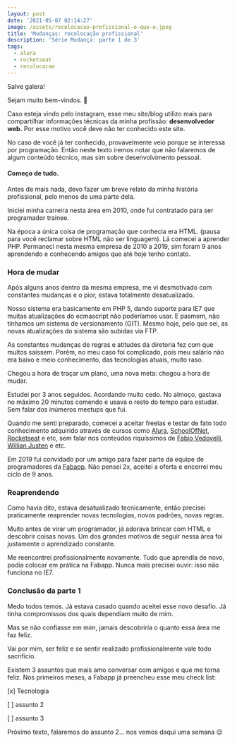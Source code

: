 ```yaml
---
layout: post
date: '2021-05-07 02:14:27'
image: /assets/recolocacao-profissional-o-que-e.jpeg
title: 'Mudanças: recolocação profissional'
description: 'Série Mudança: parte 1 de 3'
tags:
  - alura
  - rocketseat
  - recolocacao
---
```

Salve galera!

Sejam muito bem-vindos. 🤟

Caso esteja vindo pelo instagram, esse meu site/blog utilizo mais para compartilhar informações técnicas da minha profissão: **desenvolvedor web.** Por esse motivo você deve não ter conhecido este site.

No caso de você já ter conhecido, provavelmente veio porque se interessa por programação. Então neste texto iremos notar que não falaremos de algum conteúdo técnico, mas sim sobre desenvolvimento pessoal.

#### Começo de tudo.

Antes de mais nada, devo fazer um breve relato da minha história profissional, pelo menos de uma parte dela.

Iniciei minha carreira nesta área em 2010, onde fui contratado para ser programador trainee.

Na época a única coisa de programação que conhecia era HTML. (pausa para você reclamar sobre HTML não ser linguagem). Lá comecei a aprender PHP. Permaneci nesta mesma empresa de 2010 a 2019, sim foram 9 anos aprendendo e conhecendo amigos que até hoje tenho contato.

### Hora de mudar

Após alguns anos dentro da mesma empresa, me vi desmotivado com constantes mudanças e o pior, estava totalmente desatualizado.

Nosso sistema era basicamente em PHP 5, dando suporte para IE7 que muitas atualizações do ecmascript não poderíamos usar. E pasmem, não tínhamos um sistema de versionamento (GIT). Mesmo hoje, pelo que sei, as novas atualizações do sistema são subidas via FTP.

As constantes mudanças de regras e atitudes da diretoria fez com que muitos saíssem. Porém, no meu caso foi complicado, pois meu salário não era baixo e meio conhecimento, das tecnologias atuais, muito raso.

Chegou a hora de traçar um plano, uma nova meta: chegou a hora de mudar.

Estudei por 3 anos seguidos. Acordando muito cedo. No almoço, gastava no máximo 20 minutos comendo e usava o resto do tempo para estudar. Sem falar dos inúmeros meetups que fui.

Quando me senti preparado, comecei a aceitar freelas e testar de fato todo conhecimento adquirido através de cursos como [Alura](https://www.alura.com.br/), [SchoolOfNet](https://www.schoolofnet.com/), [Rocketseat](https://rocketseat.com.br) e etc, sem falar nos conteúdos riquíssimos de [Fabio Vedovelli](https://twitter.com/vedovelli74), [Willian Justen](https://willianjusten.com.br/) e etc.

Em 2019 fui convidado por um amigo para fazer parte da equipe de programadores da [Fabapp](https://fabricadeaplicativos.com.br). Não pensei 2x, aceitei a oferta e encerrei meu ciclo de 9 anos.

### Reaprendendo

Como havia dito, estava desatualizado tecnicamente, então precisei praticamente reaprender novas tecnologias, novos padrões, novas regras.

Muito antes de virar um programador, já adorava brincar com HTML e descobrir coisas novas. Um dos grandes motivos de seguir nessa área foi justamente o aprendizado constante.

Me reencontrei profissionalmente novamente. Tudo que aprendia de novo, podia colocar em prática na Fabapp. Nunca mais precisei ouvir: isso não funciona no IE7.

### Conclusão da parte 1

Medo todos temos. Já estava casado quando aceitei esse novo desafio. Já tinha compromissos dos quais dependiam muito de mim. 

Mas se não confiasse em mim, jamais descobriria o quanto essa área me faz feliz. 

Vai por mim, ser feliz e se sentir realizado profissionalmente vale todo sacrifício.

Existem 3 assuntos que mais amo conversar com amigos e que me torna feliz. Nos primeiros meses, a Fabapp já preencheu esse meu check list:

 \[x] Tecnologia

 \[ ] assunto 2

 \[ ] assunto 3

Próximo texto, falaremos do assunto 2... nos vemos daqui uma semana 😉
